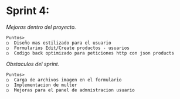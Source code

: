 # Sprint 4:

_Mejoras dentro del proyecto._

```
Puntos>
○  Diseño mas estilizado para el usuario
○  Formularios Edit/Create productos - usuarios
○  Codigo back optimizado para peticiones http con json products
```

_Obstaculos del sprint._
```
Puntos>
○  Carga de archivos imagen en el formulario
○  Implementacion de multer
○  Mejoras para el panel de admnistracion usuario
```




